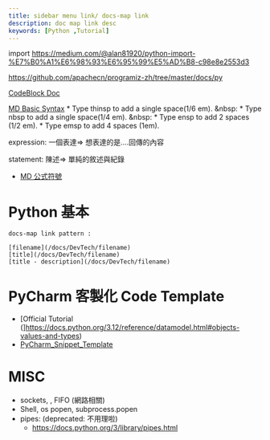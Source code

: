 ```yaml
---
title: sidebar menu link/ docs-map link
description: doc map link desc
keywords: [Python ,Tutorial]
---
```


import 
https://medium.com/@alan81920/python-import-%E7%B0%A1%E6%98%93%E6%95%99%E5%AD%B8-c98e8e2553d3


https://github.com/apachecn/programiz-zh/tree/master/docs/py

[CodeBlock Doc](https://www.npmjs.com/package/react-code-blocks#codeblock)
<br/>


[MD Basic Syntax](https://www.markdownguide.org/basic-syntax/)
    * Type thinsp to add a single space(1/6 em). &nbsp:
    * Type nbsp to add a single space(1/4 em). &nbsp:
    * Type ensp to add 2 spaces (1/2 em).
    * Type emsp to add 4 spaces (1em).


expression:  一個表達=> 想表達的是....回傳的內容 

statement: 陳述=> 單純的敘述與紀錄


* [MD 公式符號](https://blog.csdn.net/konglongdanfo1/article/details/85204312)

# Python 基本


    docs-map link pattern :
    
    [filename](/docs/DevTech/filename)
    [title](/docs/DevTech/filename)
    [title - description](/docs/DevTech/filename)
  
# PyCharm 客製化 Code Template
* [Official Tutorial (]https://docs.python.org/3.12/reference/datamodel.html#objects-values-and-types)
* [PyCharm_Snippet_Template](./PyCharm_Snippet_Template)
 
 
# MISC
* sockets, , FIFO (網路相關)
* Shell, os popen, subprocess.popen
* pipes: (deprecated: 不用理啦)
    * https://docs.python.org/3/library/pipes.html